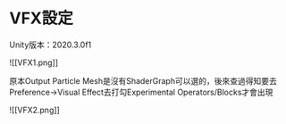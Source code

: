 # VFX設定

Unity版本：2020.3.0f1

![[VFX1.png]]

原本Output Particle Mesh是沒有ShaderGraph可以選的，後來查過得知要去Preference→Visual Effect去打勾Experimental Operators/Blocks才會出現

![[VFX2.png]]